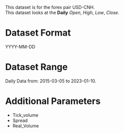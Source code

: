 This dataset is for the forex pair USD-CNH.    
This dataset looks at the **Daily** _Open_, _High_, _Low_, _Close_.   

# Dataset Format  

YYYY-MM-DD    

# Dataset Range    

Daily Data from: 2015-03-05 to 2023-01-10.    

# Additional Parameters    

* Tick_volume    
* Spread    
* Real_Volume    
 